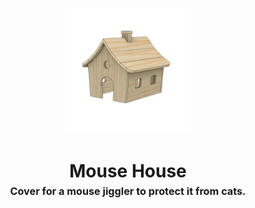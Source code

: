 <!-- 2023-11-04 -->

<p align="center">
  <img src="../../plans/mouse-house/wireframe.png" width="40%"/>
</p>
<h1 align="center">
  Mouse House
  <br>
  <sup><sub><sup>Cover for a mouse jiggler to protect it from cats.<sup></sub>
</h1>
